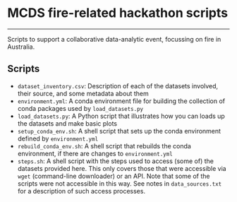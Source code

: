 # MCDS fire-related hackathon scripts
---
Scripts to support a collaborative data-analytic event, focussing on
fire in Australia. 

## Scripts
 - `dataset_inventory.csv`: Description of each of the datasets
   involved, their source, and some metadata about them
 - `environment.yml`: A conda environment file for building the
   collection of conda packages used by `load_datasets.py`
 - `load_datasets.py`: A Python script that illustrates how you can
   loads up the datasets and make basic plots
 - `setup_conda_env.sh`: A shell script that sets up the conda
   environment defined by `environment.yml`
 - `rebuild_conda_env.sh`: A shell script that rebuilds the conda
   environment, if there are changes to `environment.yml`
 - `steps.sh`: A shell script with the steps used to access (some of)
   the datasets provided here. This only covers those that were
   accessible via `wget` (command-line downloader) or an API. Note
   that some of the scripts were not accessible in this way. See 
   notes in `data_sources.txt` for a description of such access 
   processes.






